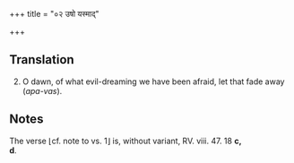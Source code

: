 +++
title = "०२ उषो यस्माद्"

+++
## Translation
2. O dawn, of what evil-dreaming we have been afraid, let that fade away  
(*apa-vas*).

## Notes
The verse ⌊cf. note to vs. 1⌋ is, without variant, RV. viii. 47. 18 **c,  
d**.
